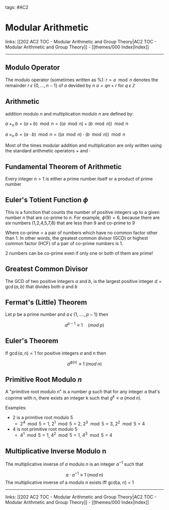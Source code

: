 tags: #AC2

# Modular Arithmetic

links: [[202 AC2 TOC - Modular Arithmetic and Group Theory|AC2 TOC - Modular Arithmetic and Group Theory]] - [[themes/000 Index|Index]]

---

## Modulo Operator

The modulo operator (sometimes written as %): $r=a\mod n$ denotes the remainder $r$ $\epsilon$ {$0,...,n-1$} of $a$ devided by $n$
$a = qn + r$ for $q$ $\epsilon$ $\mathbb{Z}$

## Arithmetic

addition modulo $n$ and multiplication modulo $n$ are defined by:

$a \;+_n \; b =(a+b)\mod{n} = ((a \mod n) + (b \mod n))\mod n$

$a \;\times_n \; b =(a\cdot b)\mod{n} = ((a \mod n) \cdot (b \mod n))\mod n$

Most of the times modular addition and multiplication are only written using the standard arithmetic operators $+$ and $\cdot$

## Fundamental Theorem of Arithmetic

Every integer $n \gt 1$ is either a prime number itself or a product of prime number

## Euler's Totient Function $\phi$

This is a function that counts the number of positive integers up to a given number $n$ that are co-prime to $n$. For example, $\phi(9)=6$, because there are six numbers (1,2,4,5,7,8) that are less than 9 and co-prime to 9

Where co-prime = a pair of numbers which have no common factor other than 1. In other words, the greatest common divisor (GCD) or highest common factor (HCF) of a pair of co-prime numbers is 1.

2 numbers can be co-prime even if only one or both of them are prime!

## Greatest Common Divisor

The GCD of two positive integers $a$ and $b$, is the largest positive integer $d=\gcd(a,b)$ that divides both $a$ and $b$

## Fermat's (Little) Theorem

Let $p$ be a prime number and $a \; \epsilon \; \{ 1,....,p-1\}$ then 

$$a^{p-1}\equiv 1 \quad (mod\; p)$$

## Euler's Theorem

If $\gcd (a,n) =1$ for positive integers $a$ and $n$ then

$$a^{\phi(n)}\equiv 1 \;(mod \; n)$$

## Primitive Root Modulo $n$

A "primitive root modulo $n$" is a number $g$ such that for any integer $a$ that's coprime with n, there exists an integer k such that $g^k \equiv a \;(mod \; n)$.

Examples:

- 2 is a primitive root modulo 5
	- $2^4 \mod 5 = 1$,  $2^1 \mod 5 = 2$, $2^3 \mod 5 = 3$, $2^2 \mod 5 = 4$   
- 4 is not primitive root modulo 5
	- $4^1 \mod 5 = 1$, $4^2 \mod 5 = 1$, $4^3 \mod 5 = 4$ 

## Multiplicative Inverse Modulo n

The multiplicative inverse of $a$ modulo $n$ is an integer $a^{-1}$ such that

$$a\cdot a^{-1} \equiv 1 \; (mod \;n)$$
The multiplicative inverse of a modulo n exists iff gcd(a, n) = 1

---
links: [[202 AC2 TOC - Modular Arithmetic and Group Theory|AC2 TOC - Modular Arithmetic and Group Theory]] - [[themes/000 Index|Index]]